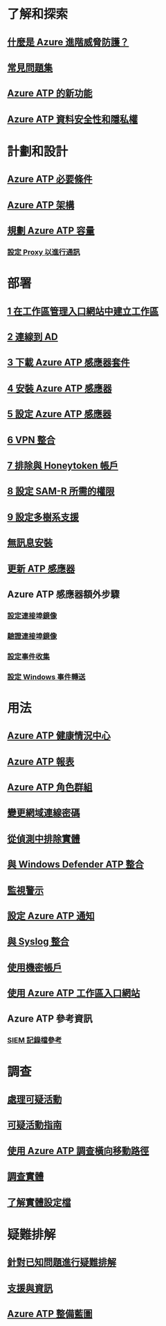 # 了解和探索
## [什麼是 Azure 進階威脅防護？](what-is-atp.md)
## [常見問題集](atp-technical-faq.md)
## [Azure ATP 的新功能](atp-whats-new.md)
## [Azure ATP 資料安全性和隱私權](atp-privacy-compliance.md)
# 計劃和設計
## [Azure ATP 必要條件](atp-prerequisites.md)
## [Azure ATP 架構](atp-architecture.md)
## [規劃 Azure ATP 容量](atp-capacity-planning.md)
### [設定 Proxy 以進行通訊](configure-proxy.md)
# 部署
## [1 在工作區管理入口網站中建立工作區](install-atp-step1.md)
## [2 連線到 AD](install-atp-step2.md)
## [3 下載 Azure ATP 感應器套件](install-atp-step3.md)
## [4 安裝 Azure ATP 感應器](install-atp-step4.md)
## [5 設定 Azure ATP 感應器](install-atp-step5.md)
## [6 VPN 整合](install-atp-step6-vpn.md)
## [7 排除與 Honeytoken 帳戶](install-atp-step7.md)
## [8 設定 SAM-R 所需的權限](install-atp-step8-samr.md)
## [9 設定多樹系支援](atp-multi-forest.md)
## [無訊息安裝](ATP-silent-installation.md)
## [更新 ATP 感應器](sensor-update.md)
## Azure ATP 感應器額外步驟
### [設定連接埠鏡像](configure-port-mirroring.md)
### [驗證連接埠鏡像](validate-port-mirroring.md)
### [設定事件收集](configure-event-collection.md)
### [設定 Windows 事件轉送](configure-event-forwarding.md)
# 用法
## [Azure ATP 健康情況中心](atp-health-center.md)
## [Azure ATP 報表](reports.md)
## [Azure ATP 角色群組](atp-role-groups.md)
## [變更網域連線密碼](modifying-atp-config-dcpassword.md)
## [從偵測中排除實體](excluding-entities-from-detections.md)
## [與 Windows Defender ATP 整合](integrate-wd-atp.md)
## [監視警示](monitoring-alerts.md)
## [設定 Azure ATP 通知](notifications.md)
## [與 Syslog 整合](setting-syslog.md)
## [使用機密帳戶](sensitive-accounts.md)
## [使用 Azure ATP 工作區入口網站](workspace-portal.md)
## Azure ATP 參考資訊
### [SIEM 記錄檔參考](cef-format-sa.md)
# 調查
## [處理可疑活動](working-with-suspicious-activities.md)
## [可疑活動指南](suspicious-activity-guide.md)
## [使用 Azure ATP 調查橫向移動路徑](use-case-lateral-movement-path.md)
## [調查實體](investigate-entity.md)
## [了解實體設定檔](entity-profiles.md)
# 疑難排解
## [針對已知問題進行疑難排解](troubleshooting-atp-known-issues.md)
## [支援與資訊](atp-support.md)
## [Azure ATP 整備藍圖](atp-resources.md)